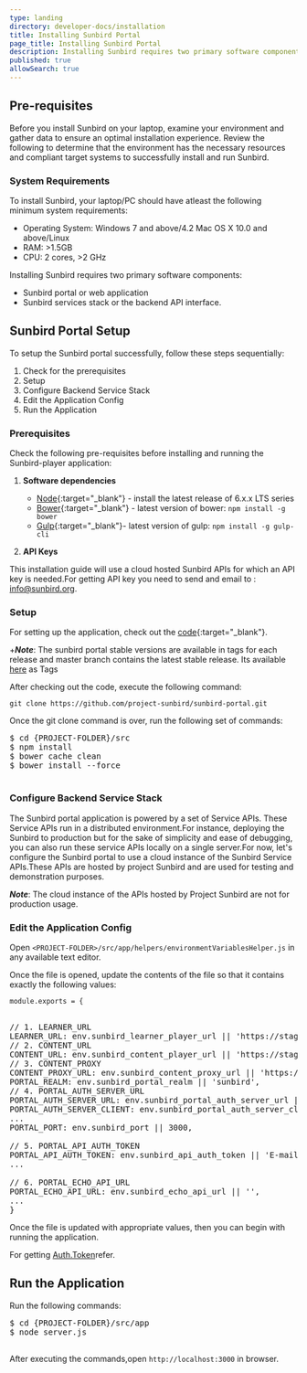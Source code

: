```yaml
---
type: landing
directory: developer-docs/installation
title: Installing Sunbird Portal
page_title: Installing Sunbird Portal
description: Installing Sunbird requires two primary software components, the Sunbird portal or web application, and the Sunbird services stack or the backend API interface.
published: true
allowSearch: true
---
```


## Pre-requisites

Before you install Sunbird on your laptop, examine your environment and gather data to ensure an optimal installation experience.
Review the following to determine that the environment has the necessary resources and compliant target systems to successfully install and run Sunbird.

### System Requirements

To install Sunbird, your laptop/PC should have atleast the following minimum system requirements:

- Operating System: Windows 7 and above/4.2 Mac OS X 10.0 and above/Linux  
- RAM: >1.5GB
- CPU: 2 cores, >2 GHz

Installing Sunbird requires two primary software components:

- Sunbird portal or web application
- Sunbird services stack or the backend API interface. 

## Sunbird Portal Setup

To setup the Sunbird portal successfully, follow these steps sequentially:

1. Check for the prerequisites 
2. Setup 
3. Configure Backend Service Stack
4. Edit the Application Config
5. Run the Application

### Prerequisites

Check the following pre-requisites before installing and running the Sunbird-player application:

1. **Software dependencies**
	* [Node](https://nodejs.org/en/download/){:target="_blank"} - install the latest release of 6.x.x LTS series
	* [Bower](https://bower.io/#install-bower){:target="_blank"} - latest version of bower: `npm install -g bower`
	* [Gulp](https://github.com/gulpjs/gulp/blob/master/docs/getting-started.md){:target="_blank"}- 
	  latest version of gulp: `npm install -g gulp-cli`

2. **API Keys** 

This installation guide will use a cloud hosted Sunbird APIs for which an API key is needed.For getting API key you need to send and email to : info@sunbird.org.

### Setup 
For setting up the application, check out the [code](https://github.com/project-sunbird/sunbird-portal.git){:target="_blank"}.

+***Note***: The sunbird portal stable versions are available in tags for each release and master branch contains the latest stable release. Its available [here](https://github.com/project-sunbird/sunbird-portal/) as Tags

After checking out the code, execute the following command:

    git clone https://github.com/project-sunbird/sunbird-portal.git

Once the git clone command is over, run the following set of commands:

<pre>
$ cd {PROJECT-FOLDER}/src
$ npm install
$ bower cache clean
$ bower install --force

</pre>

### Configure Backend Service Stack

The Sunbird portal application is powered by a set of Service APIs. These Service APIs run in a distributed environment.For instance, deploying the Sunbird to production but for the sake of simplicity and ease of debugging, you can also run these service APIs locally on a single server.For now, let's configure the Sunbird portal to use a cloud instance of the Sunbird Service APIs.These APIs are hosted by project Sunbird and are used for testing and demonstration purposes. 

***Note***: The cloud instance of the APIs hosted by Project Sunbird are not for production usage.

### Edit the Application Config

Open `<PROJECT-FOLDER>/src/app/helpers/environmentVariablesHelper.js` in any available text editor. 

Once the file is opened, update the contents of the file so that it contains exactly the following values:

    module.exports = {
<pre>    	
// 1. LEARNER_URL   
LEARNER_URL: env.sunbird_learner_player_url || 'https://staging.open-sunbird.org/api/',                    
// 2. CONTENT_URL
CONTENT_URL: env.sunbird_content_player_url || 'https://staging.open-sunbird.org/api/',                   
// 3. CONTENT_PROXY  
CONTENT_PROXY_URL: env.sunbird_content_proxy_url || 'https://staging.open-sunbird.org',                    
PORTAL_REALM: env.sunbird_portal_realm || 'sunbird',
// 4. PORTAL_AUTH_SERVER_URL
PORTAL_AUTH_SERVER_URL: env.sunbird_portal_auth_server_url || 'https://staging.open-sunbird.org/auth',     
PORTAL_AUTH_SERVER_CLIENT: env.sunbird_portal_auth_server_client || "portal",
...
PORTAL_PORT: env.sunbird_port || 3000,
 	
// 5. PORTAL_API_AUTH_TOKEN     
PORTAL_API_AUTH_TOKEN: env.sunbird_api_auth_token || 'E-mail to: info@sunbird.org' for getting Auth-Token 
...

// 6. PORTAL_ECHO_API_URL
PORTAL_ECHO_API_URL: env.sunbird_echo_api_url || '',                                                       
...
}
</pre>
Once the file is updated with appropriate values, then you can begin with running the application. 


For getting [Auth.Token](http://www.sunbird.org/developer-docs/telemetry/authtokengenerator_jslibrary/#how-to-generate-authorization-credentials)refer.           
 
## Run the Application

Run the following commands:
<pre>
$ cd {PROJECT-FOLDER}/src/app
$ node server.js

</pre>
After executing the commands,open `http://localhost:3000` in browser.
